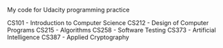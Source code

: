 My code for Udacity programming practice

CS101 - Introduction to Computer Science
CS212 - Design of Computer Programs
CS215 - Algorithms
CS258 - Software Testing
CS373 - Artificial Intelligence
CS387 - Applied Cryptography